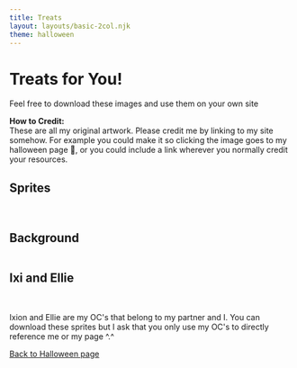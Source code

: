 ```yaml
---
title: Treats
layout: layouts/basic-2col.njk
theme: halloween
---
```


# Treats for You!

Feel free to download these images and use them on your own site

<b>How to Credit:</b><br>These are all my original artwork. Please credit me by linking to my site somehow. For example you could make it so clicking the image goes to my halloween page 🎃, or you could include a link wherever you normally credit your resources.

## Sprites

<div class="inline-image-row">
<img src="/images/share/ghost.gif" alt="">
<img src="/images/share/candy-spin.gif" alt="">
<img src="/images/share/pumpkin1.png" alt="">
<img src="/images/share/pumpkin2.png" alt="">
<img src="/images/share/pumpkin3.png" alt="">
<img src="/images/share/tombstone1.png" alt="">
<img src="/images/share/tombstone2.png" alt="">
<img src="/images/share/tombstone3.png" alt="">
<img src="/images/share/zombie.gif" alt="">
<img src="/images/share/skeleton.gif" alt="">
<img src="/images/share/bat.gif" alt="">
<img src="/images/share/flag-halloween.gif" alt="">
<img src="/images/share/flag-checkpoint.gif" alt="">
<img src="/images/share/flag-finish.gif" alt="">
</div>

## Background

<div class="inline-image-row">
<img src="/images/share/graveyard-background.png" alt="">
</div>

## Ixi and Ellie

<div class="inline-image-row">
<img src="/images/share/ellie-halloween-wave.gif" alt="">
<img src="/images/share/ixi-halloween-wave.gif" alt="">
<img src="/images/share/ellie-halloween-dance.gif" alt="">
<img src="/images/share/ixi-halloween-dance.gif" alt="">
</div>

Ixion and Ellie are my OC's that belong to my partner and I. You can download these sprites but I ask that you only use my OC's to directly reference me or my page ^.^

[Back to Halloween page](/events/2024/halloween/)
